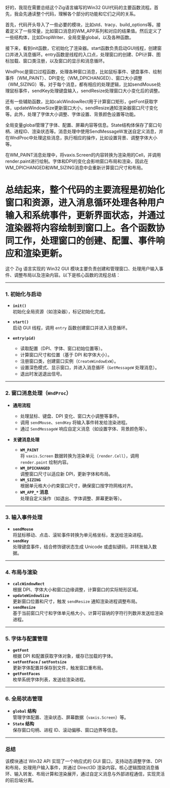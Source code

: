 好的，我现在需要总结这个Zig语言编写的Win32 GUI代码的主要函数流程。首先，我会先通读整个代码，理解各个部分的功能和它们之间的关系。

首先，代码开头导入了一些必要的模块，比如std、tracy、build_options等。接着定义了一些常量，比如窗口消息的WM_APP系列和对应的结果值。然后定义了一些结构体，比如DropWriter、全局变量global，以及各种函数。

接下来，看到init函数，它初始化了渲染器。start函数负责启动GUI线程，创建窗口并进入消息循环。entry函数是线程的入口点，处理窗口的创建、DPI计算、图标加载、窗口类注册，以及窗口的显示和消息循环。

WndProc是窗口过程函数，处理各种窗口消息，比如鼠标事件、键盘事件、绘制事件（WM_PAINT）、DPI变化（WM_DPICHANGED）、窗口大小调整（WM_SIZING）等。对于每个消息，都有相应的处理逻辑，比如sendMouse处理鼠标事件，sendKey处理键盘输入，sendResize处理窗口大小变化后的调整。

还有一些辅助函数，比如calcWindowRect用于计算窗口矩形，getFont获取字体，updateWindowSize更新窗口大小，sendResize通知渲染器窗口尺寸变化等。此外，处理了字体大小调整、字体设置、背景颜色设置等功能。

全局变量global管理了字体、配置、屏幕内容等信息。State结构体保存了窗口句柄、进程ID、渲染状态等。消息处理中使用SendMessageW发送自定义消息，并在WndProc中处理这些消息，执行相应的操作，比如设置背景、调整字体大小等。

在WM_PAINT消息处理中，将vaxis.Screen的内容转换为渲染用的Cell，并调用render.paint进行绘制。字体和DPI的变化会影响窗口布局和渲染，因此在WM_DPICHANGED和WM_SIZING消息中会重新计算窗口尺寸和布局。

总结起来，整个代码的主要流程是初始化窗口和资源，进入消息循环处理各种用户输入和系统事件，更新界面状态，并通过渲染器将内容绘制到窗口上。各个函数协同工作，处理窗口的创建、配置、事件响应和渲染更新。
================================================
这个 Zig 语言实现的 Win32 GUI 模块主要负责创建和管理窗口、处理用户输入事件、调整布局以及渲染内容。以下是核心函数的流程总结：

---

### **1. 初始化与启动**
- **`init()`**  
  初始化全局资源（如渲染器），标记初始化完成。

- **`start()`**  
  启动 GUI 线程，调用 `entry` 函数创建窗口并进入消息循环。

- **`entry(pid)`**  
  - 读取配置（DPI、字体、窗口初始位置等）。  
  - 计算窗口尺寸和位置（基于 DPI 和字体大小）。  
  - 注册窗口类，创建窗口实例（`CreateWindowExW`）。  
  - 设置深色模式、显示窗口，并进入消息循环（`GetMessageW` 处理消息）。  
  - 退出时发送退出信号。

---

### **2. 窗口消息处理（`WndProc`）**
- **通用流程**  
  - 处理鼠标、键盘、DPI 变化、窗口大小调整等事件。  
  - 调用 `sendMouse`、`sendKey` 将输入事件转发给渲染进程。  
  - 通过 `SendMessageW` 响应自定义消息（如设置字体、背景颜色等）。

- **关键消息处理**  
  - **`WM_PAINT`**  
    将 `vaxis.Screen` 数据转换为渲染单元（`render.Cell`），调用 `render.paint` 绘制内容。  
  - **`WM_DPICHANGED`**  
    调整窗口尺寸以适应新 DPI，更新字体和布局。  
  - **`WM_SIZING`**  
    根据单元格大小约束窗口尺寸，确保窗口按字符网格对齐。  
  - **`WM_APP_*` 消息**  
    处理自定义操作（如退出、字体调整、屏幕更新等）。

---

### **3. 输入事件处理**
- **`sendMouse`**  
  将鼠标移动、点击、滚轮事件转换为单元格坐标，发送给渲染进程。  
- **`sendKey`**  
  处理键盘事件，结合修饰键状态生成 Unicode 或虚拟键码，并转发输入数据。

---

### **4. 布局与渲染**
- **`calcWindowRect`**  
  根据 DPI、字体大小和窗口边缘调整，计算窗口的实际矩形区域。  
- **`updateWindowSize`**  
  更新窗口位置和尺寸，触发 `sendResize` 通知渲染进程调整布局。  
- **`sendResize`**  
  基于当前窗口尺寸和字体单元格大小，计算可容纳的字符行列数并发送给渲染进程。

---

### **5. 字体与配置管理**
- **`getFont`**  
  根据 DPI 和配置获取字体对象，缓存已加载的字体。  
- **`setFontFace` / `setFontsize`**  
  更新字体配置并保存到文件，触发窗口重布局。  
- **`getFontFaces`**  
  枚举系统字体列表，发送给渲染进程。

---

### **6. 全局状态管理**
- **`global` 结构**  
  管理字体配置、渲染状态、屏幕数据（`vaxis.Screen`）等。  
- **`State` 结构**  
  保存窗口句柄、进程 ID、滚动偏移、窗口边界等信息。

---

### **总结**
该模块通过 Win32 API 实现了一个响应式的 GUI 窗口，支持动态调整字体、DPI 和布局，处理用户输入事件，并通过 Direct3D 渲染内容。核心逻辑围绕消息循环、输入转发、布局计算和渲染展开，通过自定义消息与外部进程通信，实现灵活的前后端分离。